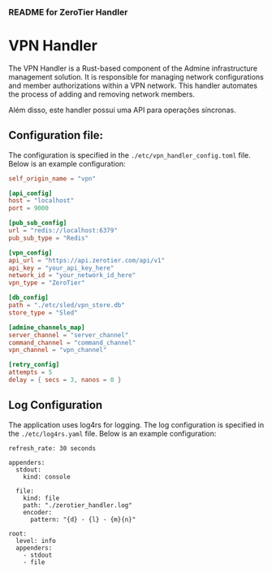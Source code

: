 ### README for ZeroTier Handler

# VPN Handler

The VPN Handler is a Rust-based component of the Admine infrastructure management solution. It is responsible for managing network configurations and member authorizations within a VPN network. This handler automates the process of adding and removing network members.

Além disso, este handler possui uma API para operações síncronas.

## Configuration file:

The configuration is specified in the `./etc/vpn_handler_config.toml` file. Below is an example configuration:

```toml
self_origin_name = "vpn"

[api_config]
host = "localhost"
port = 9000

[pub_sub_config]
url = "redis://localhost:6379"
pub_sub_type = "Redis"

[vpn_config]
api_url = "https://api.zerotier.com/api/v1"
api_key = "your_api_key_here"
network_id = "your_network_id_here"
vpn_type = "ZeroTier"

[db_config]
path = "./etc/sled/vpn_store.db"
store_type = "Sled"

[admine_channels_map]
server_channel = "server_channel"
command_channel = "command_channel"
vpn_channel = "vpn_channel"

[retry_config]
attempts = 5
delay = { secs = 3, nanos = 0 }
```

## Log Configuration
The application uses log4rs for logging. The log configuration is specified in the `./etc/log4rs.yaml` file. Below is an example configuration:

```
refresh_rate: 30 seconds

appenders:
  stdout:
    kind: console

  file:
    kind: file
    path: "./zerotier_handler.log"
    encoder:
      pattern: "{d} - {l} - {m}{n}"

root:
  level: info
  appenders:
    - stdout
    - file
```
